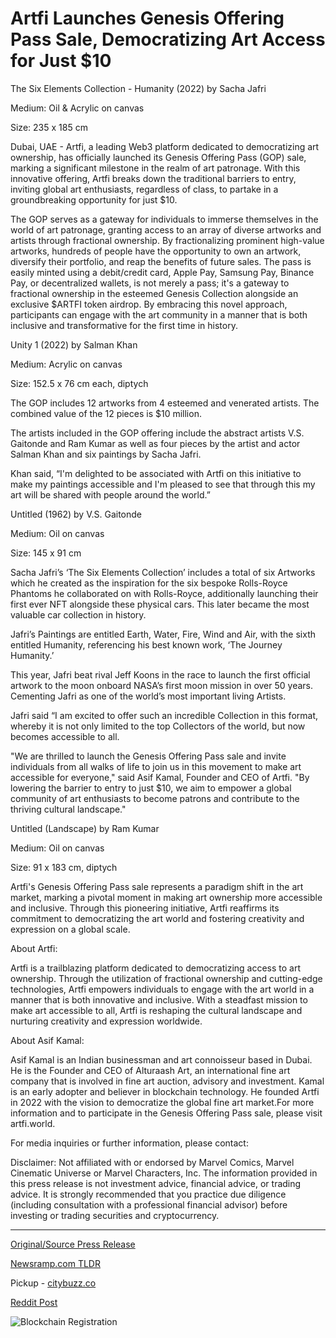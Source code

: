 # Artfi Launches Genesis Offering Pass Sale, Democratizing Art Access for Just $10

The Six Elements Collection - Humanity (2022) by Sacha Jafri

Medium: Oil & Acrylic on canvas

Size: 235 x 185 cm

Dubai, UAE - Artfi, a leading Web3 platform dedicated to democratizing art ownership, has officially launched its Genesis Offering Pass (GOP) sale, marking a significant milestone in the realm of art patronage. With this innovative offering, Artfi breaks down the traditional barriers to entry, inviting global art enthusiasts, regardless of class, to partake in a groundbreaking opportunity for just $10.

The GOP serves as a gateway for individuals to immerse themselves in the world of art patronage, granting access to an array of diverse artworks and artists through fractional ownership. By fractionalizing prominent high-value artworks, hundreds of people have the opportunity to own an artwork, diversify their portfolio, and reap the benefits of future sales. The pass is easily minted using a debit/credit card, Apple Pay, Samsung Pay, Binance Pay, or decentralized wallets, is not merely a pass; it's a gateway to fractional ownership in the esteemed Genesis Collection alongside an exclusive $ARTFI token airdrop. By embracing this novel approach, participants can engage with the art community in a manner that is both inclusive and transformative for the first time in history.

Unity 1 (2022) by Salman Khan

Medium: Acrylic on canvas

Size: 152.5 x 76 cm each, diptych

The GOP includes 12 artworks from 4 esteemed and venerated artists. The combined value of the 12 pieces is $10 million.

The artists included in the GOP offering include the abstract artists V.S. Gaitonde and Ram Kumar as well as four pieces by the artist and actor Salman Khan and six paintings by Sacha Jafri.

Khan said, “I'm delighted to be associated with Artfi on this initiative to make my paintings accessible and I'm pleased to see that through this my art will be shared with people around the world.”

Untitled (1962) by V.S. Gaitonde

Medium: Oil on canvas

Size: 145 x 91 cm

Sacha Jafri’s ‘The Six Elements Collection’ includes a total of six Artworks which he created as the inspiration for the six bespoke Rolls-Royce Phantoms he collaborated on with Rolls-Royce, additionally launching their first ever NFT alongside these physical cars. This later became the most valuable car collection in history.

Jafri’s Paintings are entitled Earth, Water, Fire, Wind and Air, with the sixth entitled Humanity, referencing his best known work, ‘The Journey Humanity.’

This year, Jafri beat rival Jeff Koons in the race to launch the first official artwork to the moon onboard NASA’s first moon mission in over 50 years. Cementing Jafri as one of the world’s most important living Artists.

Jafri said “I am excited to offer such an incredible Collection in this format, whereby it is not only limited to the top Collectors of the world, but now becomes accessible to all.

"We are thrilled to launch the Genesis Offering Pass sale and invite individuals from all walks of life to join us in this movement to make art accessible for everyone," said Asif Kamal, Founder and CEO of Artfi. "By lowering the barrier to entry to just $10, we aim to empower a global community of art enthusiasts to become patrons and contribute to the thriving cultural landscape."

Untitled (Landscape) by Ram Kumar

Medium: Oil on canvas

Size: 91 x 183 cm, diptych

Artfi's Genesis Offering Pass sale represents a paradigm shift in the art market, marking a pivotal moment in making art ownership more accessible and inclusive. Through this pioneering initiative, Artfi reaffirms its commitment to democratizing the art world and fostering creativity and expression on a global scale.

About Artfi:

Artfi is a trailblazing platform dedicated to democratizing access to art ownership. Through the utilization of fractional ownership and cutting-edge technologies, Artfi empowers individuals to engage with the art world in a manner that is both innovative and inclusive. With a steadfast mission to make art accessible to all, Artfi is reshaping the cultural landscape and nurturing creativity and expression worldwide.

About Asif Kamal:

Asif Kamal is an Indian businessman and art connoisseur based in Dubai. He is the Founder and CEO of Alturaash Art, an international fine art company that is involved in fine art auction, advisory and investment. Kamal is an early adopter and believer in blockchain technology. He founded Artfi in 2022 with the vision to democratize the global fine art market.For more information and to participate in the Genesis Offering Pass sale, please visit artfi.world.

For media inquiries or further information, please contact:

Disclaimer: Not affiliated with or endorsed by Marvel Comics, Marvel Cinematic Universe or Marvel Characters, Inc. The information provided in this press release is not investment advice, financial advice, or trading advice. It is strongly recommended that you practice due diligence (including consultation with a professional financial advisor) before investing or trading securities and cryptocurrency. 

---

[Original/Source Press Release](https://blockchainwire.io/press-release/artfi-launches-genesis-offering-pass-sale-democratizing-art-access-for-just-10-)
                    

[Newsramp.com TLDR](https://newsramp.com/curated-news/artfi-launches-genesis-offering-pass-sale-making-art-ownership-accessible-for-all/f132be187a7d06695422ff798b041103) 


Pickup - [citybuzz.co](https://citybuzz.co/2024/03/08/artfi-democratizes-art-ownership-with-10-genesis-offering-pass)
 



[Reddit Post](https://www.reddit.com/r/newsramp/comments/1bb4x1w/artfi_launches_genesis_offering_pass_sale_making/) 



![Blockchain Registration](https://cdn.newsramp.app/blockchainwire/qrcode/243/8/neonp0sO.webp)
